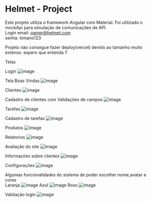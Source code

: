 # Helmet - Project
Este projeto utiliza o framework Angular com Material.
Foi utilizado o mockApi para simulação de comunicações de API.</br>
Login
email: owner@helmet.com </br> senha: kimano123 </br>

Projeto não consegue fazer deploy(vercel) devido ao tamanho muito extenso. espero que entenda !!

Telas

Login 
![image](https://github.com/UniRVFasoft/Helmet-Project/assets/75391803/e485e956-3fbc-4c59-8469-3320afa3bd05)

Tela Boas Vindas
![image](https://github.com/UniRVFasoft/Helmet-Project/assets/75391803/27b07d04-6203-497b-b44d-3daaf50979cb)

Clientes
![image](https://github.com/UniRVFasoft/Helmet-Project/assets/75391803/8fb52df9-d699-4bfc-8ee4-f9d9d3b596f2)

Cadastro de clientes com Validações de campos
![image](https://github.com/UniRVFasoft/Helmet-Project/assets/75391803/1c2e9e1b-63d6-4bcb-91de-b9ed1de07114)

Tarefas
![image](https://github.com/UniRVFasoft/Helmet-Project/assets/75391803/a8db5835-5b8f-4827-a8a8-cf7c27b3cbd1)

Cadastro de tarefas
![image](https://github.com/UniRVFasoft/Helmet-Project/assets/75391803/99a2f93e-00f8-49c8-b99f-a75074d2c35a)

Produtos
![image](https://github.com/UniRVFasoft/Helmet-Project/assets/75391803/f70cd16d-dee0-4378-858a-8db4f5e4b65c)

Relatorios
![image](https://github.com/UniRVFasoft/Helmet-Project/assets/75391803/277e3885-af06-49d0-a754-d1580b8d859a)

Avaliação do site
![image](https://github.com/UniRVFasoft/Helmet-Project/assets/75391803/b340e950-60e2-4464-8571-c11b4f5bf22c)

Informações sobre clientes
![image](https://github.com/UniRVFasoft/Helmet-Project/assets/75391803/6611fda6-472d-44a0-90ba-af0f8fb126e1)

Configurações
![image](https://github.com/UniRVFasoft/Helmet-Project/assets/75391803/8468158f-1aa1-4f84-957e-85c16a80ac84)

Algumas funcionalidades do sistema de poder escolher nome,avatar e cores </br>
Laranja
![image](https://github.com/UniRVFasoft/Helmet-Project/assets/75391803/beecb8a5-7b5c-4a2d-9dd5-1966de377cd7)
Azul
![image](https://github.com/UniRVFasoft/Helmet-Project/assets/75391803/44bd1de9-a134-47ab-987e-914ad677d880)
Roxo
![image](https://github.com/UniRVFasoft/Helmet-Project/assets/75391803/aa3a8963-d158-4eeb-9115-b84c588ba1df)

Validação login 
![image](https://github.com/UniRVFasoft/Helmet-Project/assets/75391803/c8a57cf5-0b99-4bdc-8709-a000f961af67)





















